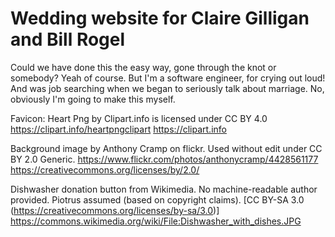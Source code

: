 # Wedding website for Claire Gilligan and Bill Rogel

Could we have done this the easy way, gone through the knot or somebody? Yeah of course. But I'm a software engineer, for crying out loud! And was job searching when we began to seriously talk about marriage. No, obviously I'm going to make this myself.



Favicon: Heart Png by Clipart.info is licensed under CC BY 4.0
https://clipart.info/heartpngclipart
https://clipart.info


Background image by Anthony Cramp on flickr. Used without edit under CC BY 2.0 Generic.
https://www.flickr.com/photos/anthonycramp/4428561177
https://creativecommons.org/licenses/by/2.0/
<!-- (https://live.staticflickr.com/2804/4428561177_831c2f9269_b.jpg) -->


Dishwasher donation button from Wikimedia. No machine-readable author provided. Piotrus assumed (based on copyright claims). [CC BY-SA 3.0 (https://creativecommons.org/licenses/by-sa/3.0)]
https://commons.wikimedia.org/wiki/File:Dishwasher_with_dishes.JPG
